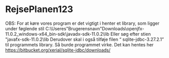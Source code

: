 # RejsePlanen123
OBS: For at køre vores program er det vigtigt i henter et library, som ligger under føglende stil 
C:\Useres\"Brugerensnavn"Downloads\openjfx-11.0.2_windows-x64_bin-sdk\javadx-sdk-11.0.2\lib 
Eller søg efter stien "javafx-sdk-11.0.2\lib
Derudover skal i også tilføje filen “ sqlite-jdbc-3.27.2.1” til programmets library. Så burde programmet virke. Det kan hentes her https://bitbucket.org/xerial/sqlite-jdbc/downloads/
 
